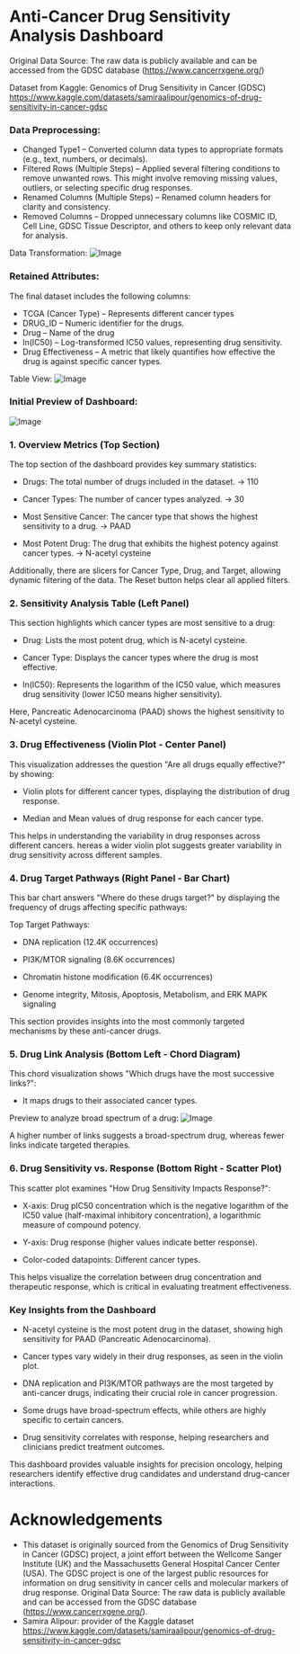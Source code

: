 # Anti-Cancer Drug Sensitivity Analysis Dashboard


Original Data Source: The raw data is publicly available and can be accessed from the GDSC database (https://www.cancerrxgene.org/)

Dataset from Kaggle: Genomics of Drug Sensitivity in Cancer (GDSC)
https://www.kaggle.com/datasets/samiraalipour/genomics-of-drug-sensitivity-in-cancer-gdsc


### Data Preprocessing:
- Changed Type1 – Converted column data types to appropriate formats (e.g., text, numbers, or decimals).
- Filtered Rows (Multiple Steps) – Applied several filtering conditions to remove unwanted rows. This might involve removing missing values, outliers, or selecting specific drug responses.
- Renamed Columns (Multiple Steps) – Renamed column headers for clarity and consistency.
- Removed Columns – Dropped unnecessary columns like COSMIC ID, Cell Line, GDSC Tissue Descriptor, and others to keep only relevant data for analysis.

Data Transformation:
![Image](https://github.com/user-attachments/assets/6380e74a-4e6c-49c2-8687-a22ababc6d9f)


### Retained Attributes:
The final dataset includes the following columns:
- TCGA (Cancer Type) – Represents different cancer types 
- DRUG_ID – Numeric identifier for the drugs.
- Drug – Name of the drug 
- ln(IC50) – Log-transformed IC50 values, representing drug sensitivity.
- Drug Effectiveness – A metric that likely quantifies how effective the drug is against specific cancer types.

Table View:
![Image](https://github.com/user-attachments/assets/2462a62a-90ca-4af2-bfcd-96ba557a3769)


### Initial Preview of Dashboard:
![Image](https://github.com/user-attachments/assets/fefd89c9-82be-44a0-a29f-cb21755782dc)


### 1. Overview Metrics (Top Section)
The top section of the dashboard provides key summary statistics:

- Drugs: The total number of drugs included in the dataset. -> 110

- Cancer Types: The number of cancer types analyzed. -> 30

- Most Sensitive Cancer: The cancer type that shows the highest sensitivity to a drug. -> PAAD

- Most Potent Drug: The drug that exhibits the highest potency against cancer types. -> N-acetyl cysteine

Additionally, there are slicers for Cancer Type, Drug, and Target, allowing dynamic filtering of the data. The Reset button helps clear all applied filters.


### 2. Sensitivity Analysis Table (Left Panel)
This section highlights which cancer types are most sensitive to a drug:

- Drug: Lists the most potent drug, which is N-acetyl cysteine.

- Cancer Type: Displays the cancer types where the drug is most effective.

- ln(IC50): Represents the logarithm of the IC50 value, which measures drug sensitivity (lower IC50 means higher sensitivity).

Here, Pancreatic Adenocarcinoma (PAAD) shows the highest sensitivity to N-acetyl cysteine.

### 3. Drug Effectiveness (Violin Plot - Center Panel)
This visualization addresses the question "Are all drugs equally effective?" by showing:

- Violin plots for different cancer types, displaying the distribution of drug response.

- Median and Mean values of drug response for each cancer type.

This helps in understanding the variability in drug responses across different cancers. hereas a wider violin plot suggests greater variability in drug sensitivity across different samples.

### 4. Drug Target Pathways (Right Panel - Bar Chart)
This bar chart answers "Where do these drugs target?" by displaying the frequency of drugs affecting specific pathways:

Top Target Pathways:

- DNA replication (12.4K occurrences)

- PI3K/MTOR signaling (8.6K occurrences)

- Chromatin histone modification (6.4K occurrences)

- Genome integrity, Mitosis, Apoptosis, Metabolism, and ERK MAPK signaling

This section provides insights into the most commonly targeted mechanisms by these anti-cancer drugs.

### 5. Drug Link Analysis (Bottom Left - Chord Diagram)
This chord visualization shows "Which drugs have the most successive links?":

- It maps drugs to their associated cancer types.

Preview to analyze broad spectrum of a drug:
![Image](https://github.com/user-attachments/assets/9519b642-8cd8-4bde-9ebe-ecc71117e3c7)


A higher number of links suggests a broad-spectrum drug, whereas fewer links indicate targeted therapies.

### 6. Drug Sensitivity vs. Response (Bottom Right - Scatter Plot)
This scatter plot examines "How Drug Sensitivity Impacts Response?":

- X-axis: Drug pIC50 concentration which is the negative logarithm of the IC50 value (half-maximal inhibitory concentration), a logarithmic measure of compound potency.

- Y-axis: Drug response (higher values indicate better response).

- Color-coded datapoints: Different cancer types.

This helps visualize the correlation between drug concentration and therapeutic response, which is critical in evaluating treatment effectiveness.

### Key Insights from the Dashboard
- N-acetyl cysteine is the most potent drug in the dataset, showing high sensitivity for PAAD (Pancreatic Adenocarcinoma).

- Cancer types vary widely in their drug responses, as seen in the violin plot.

- DNA replication and PI3K/MTOR pathways are the most targeted by anti-cancer drugs, indicating their crucial role in cancer progression.

- Some drugs have broad-spectrum effects, while others are highly specific to certain cancers.

- Drug sensitivity correlates with response, helping researchers and clinicians predict treatment outcomes.

This dashboard provides valuable insights for precision oncology, helping researchers identify effective drug candidates and understand drug-cancer interactions.


# Acknowledgements
- This dataset is originally sourced from the Genomics of Drug Sensitivity in Cancer (GDSC) project, a joint effort between the Wellcome Sanger Institute (UK) and the Massachusetts General Hospital Cancer Center (USA). The GDSC project is one of the largest public resources for information on drug sensitivity in cancer cells and molecular markers of drug response. Original Data Source: The raw data is publicly available and can be accessed from the GDSC database (https://www.cancerrxgene.org/).
- Samira Alipour: provider of the Kaggle dataset  https://www.kaggle.com/datasets/samiraalipour/genomics-of-drug-sensitivity-in-cancer-gdsc
  
